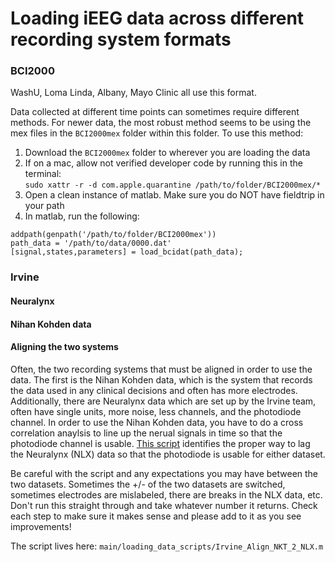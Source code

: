 # Loading iEEG data across different recording system formats


### BCI2000

WashU, Loma Linda, Albany, Mayo Clinic all use this format.

Data collected at different time points can sometimes require different methods. For newer data, the most robust method seems to be using the mex files in the `BCI2000mex` folder within this folder. To use this method:

1. Download the `BCI2000mex` folder to wherever you are loading the data
2. If on a mac, allow not verified developer code by running this in the terminal:        
 `sudo xattr -r -d com.apple.quarantine /path/to/folder/BCI2000mex/*`
3. Open a clean instance of matlab. Make sure you do NOT have fieldtrip in your path
4. In matlab, run the following:
```
addpath(genpath('/path/to/folder/BCI2000mex'))
path_data = '/path/to/data/0000.dat'
[signal,states,parameters] = load_bcidat(path_data);
```

### Irvine

#### Neuralynx

#### Nihan Kohden data 

#### Aligning the two systems
Often, the two recording systems that must be aligned in order to use the data. The first is the Nihan Kohden data, which is the system that records the data used in any clinical decisions and often has more electrodes. Additionally, there are Neuralynx data which are set up by the Irvine team, often have single units, more noise, less channels, and the photodiode channel. In order to use the Nihan Kohden data, you have to do a cross correlation anaylsis to line up the nerual signals in time so that the photodiode channel is usable. [This script](https://github.com/bstavel/knight_lab_commons/blob/main/loading_data_scripts/Irvine_Align_NKT_2_NLX.m) identifies the proper way to lag the Neuralynx (NLX) data so that the photodiode is usable for either dataset.

Be careful with the script and any expectations you may have between the two datasets. Sometimes the +/- of the two datasets are switched, sometimes electrodes are mislabeled, there are breaks in the NLX data, etc. Don't run this straight through and take whatever number it returns. Check each step to make sure it makes sense and please add to it as you see improvements!

The script lives here: `main/loading_data_scripts/Irvine_Align_NKT_2_NLX.m`


